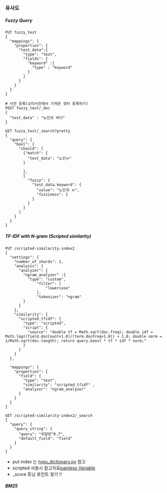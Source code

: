 ### 유사도
#### 



##### Fuzzy Query
``` 
PUT fuzzy_test
{
  "mappings": {
    "properties": {
      "test_data":{
        "type": "text",
        "fields": {
          "keyword" :{
            "type" : "keyword"
          }
        }
      }
    }
  }
}

```
```
# 사전 등록(오타사전에서 가져온 정타 등록하기)
POST fuzzy_test/_doc
{
  "test_data" : "노인과 바다"
}

``` 

``` 
GET fuzzy_test/_search?pretty
{
  "query": {
    "bool": {
      "should": [
        {"match": {
          "test_data": "노인ㅂ"
        }
          
        },
        {
          "fuzzy": {
            "test_data.keyword": {
              "value": "노인과 ㅂ",
              "fuzziness": 2
            }
          }
        }
      ]
    }
  }
} 
``` 


##### TF-IDF with N-gram (Scripted similarity)
```
PUT /scripted-similarity-index2 
{
  "settings": {
    "number_of_shards": 1,
    "analysis": {
      "analyzer": {
        "ngram_analyzer" :{
          "type": "custom",
              "filter": [
                  "lowercase"
              ],
              "tokenizer": "ngram"
        }
      }
    }, 
    "similarity": {
      "scripted_tfidf": {
        "type": "scripted",
        "script": {
          "source": "double tf = Math.sqrt(doc.freq); double idf = Math.log((field.docCount+1.0)/(term.docFreq+1.0)) + 1.0; double norm = 1/Math.sqrt(doc.length); return query.boost * tf * idf * norm;"
        }
      }
    }
  }, 
  
  "mappings": {
    "properties": {
      "field": {
        "type": "text",
        "similarity": "scripted_tfidf" ,
        "analyzer": "ngram_analyzer"
      }
    }
  }
}
```

```
GET /scripted-similarity-index2/_search
{
  "query": {
    "query_string": { 
      "query": "히알란^0.7",
      "default_field": "field"
    }
  }
}
```

+ put index 는 [typo_dictionary.py](https://github.com/jiyooonkim/data-engineer/blob/main/commerce/src/nlp/typo_dictionary.py) 참고
+ scripted 사용시 참고자료[painless Variable](https://www.elastic.co/guide/en/elasticsearch/painless/current/painless-similarity-context.html)
+ _score 튜닝 포인트 찾기 !! 


##### BM25 
```
 
```


